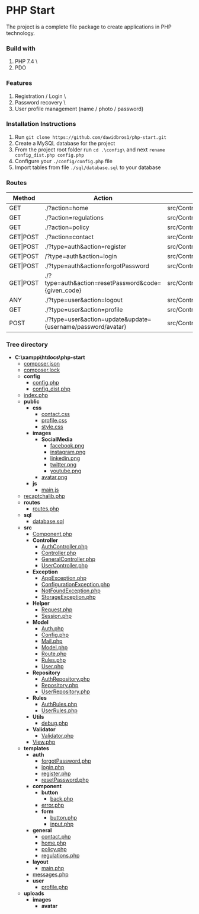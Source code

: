 # PHP Start
The project is a complete file package to create applications in PHP technology.

### Build with
1. PHP 7.4 \
2. PDO

### Features
1. Registration / Login \
2. Password recovery \
3. User profile management (name / photo / password)

### Installation Instructions
1. Run `git clone https://github.com/dawidbros1/php-start.git`
2. Create a MySQL database for the project
3. From the project root folder run `cd .\config\` and next `rename config_dist.php config.php`
4. Configure your `./config/config.php` file
5. Import tables from file `./sql/database.sql` to your database

### Routes
| Method | Action | URI | Name |
| --- | --- | --- | --- |
| GET | ./?action=home | src/Controller/GeneralController@homeAction | home |
| GET | ./?action=regulations | src/Controller/GeneralController@policyAction | regulations |
| GET | ./?action=policy | src/Controller/GeneralController@regulationsAction | pollicy |
| GET\|POST | ./?action=contact| src/Controller/GeneralController@contactAction | contact |
| GET\|POST | ./?type=auth&action=register | src/Controller/AuthController@registerAction | auth.register |
| GET\|POST | /?type=auth&action=login | src/Controller/AuthController@loginAction | auth.login |
| GET\|POST | ./?type=auth&action=forgotPassword | src/Controller/AuthController@forgotPasswordAction | auth.forgotPassword |
| GET\|POST | ./?type=auth&action=resetPassword&code={given_code} | src/Controller/AuthController@resetPasswordAction | auth.resetPassword |
| ANY | ./?type=user&action=logout | src/Controller/UserController@logoutAction | user.logout |
| GET | ./?type=user&action=profile | src/Controller/UserController@profileAction | user.profile |
| POST | ./?type=user&action=update&update={username/password/avatar} | src/Controller/UserController@updateAction | user.update |

### Tree directory
- __C:\\xampp\\htdocs\\php\-start__
   - [composer.json](composer.json)
   - [composer.lock](composer.lock)
   - __config__
     - [config.php](config/config.php)
     - [config\_dist.php](config/config_dist.php)
   - [index.php](index.php)
   - __public__
     - __css__
       - [contact.css](public/css/contact.css)
       - [profile.css](public/css/profile.css)
       - [style.css](public/css/style.css)
     - __images__
       - __SocialMedia__
         - [facebook.png](public/images/SocialMedia/facebook.png)
         - [instagram.png](public/images/SocialMedia/instagram.png)
         - [linkedin.png](public/images/SocialMedia/linkedin.png)
         - [twitter.png](public/images/SocialMedia/twitter.png)
         - [youtube.png](public/images/SocialMedia/youtube.png)
       - [avatar.png](public/images/avatar.png)
     - __js__
       - [main.js](public/js/main.js)
   - [recaptchalib.php](recaptchalib.php)
   - __routes__
     - [routes.php](routes/routes.php)
   - __sql__
     - [database.sql](sql/database.sql)
   - __src__
     - [Component.php](src/Component.php)
     - __Controller__
       - [AuthController.php](src/Controller/AuthController.php)
       - [Controller.php](src/Controller/Controller.php)
       - [GeneralController.php](src/Controller/GeneralController.php)
       - [UserController.php](src/Controller/UserController.php)
     - __Exception__
       - [AppException.php](src/Exception/AppException.php)
       - [ConfigurationException.php](src/Exception/ConfigurationException.php)
       - [NotFoundException.php](src/Exception/NotFoundException.php)
       - [StorageException.php](src/Exception/StorageException.php)
     - __Helper__
       - [Request.php](src/Helper/Request.php)
       - [Session.php](src/Helper/Session.php)
     - __Model__
       - [Auth.php](src/Model/Auth.php)
       - [Config.php](src/Model/Config.php)
       - [Mail.php](src/Model/Mail.php)
       - [Model.php](src/Model/Model.php)
       - [Route.php](src/Model/Route.php)
       - [Rules.php](src/Model/Rules.php)
       - [User.php](src/Model/User.php)
     - __Repository__
       - [AuthRepository.php](src/Repository/AuthRepository.php)
       - [Repository.php](src/Repository/Repository.php)
       - [UserRepository.php](src/Repository/UserRepository.php)
     - __Rules__
       - [AuthRules.php](src/Rules/AuthRules.php)
       - [UserRules.php](src/Rules/UserRules.php)
     - __Utils__
       - [debug.php](src/Utils/debug.php)
     - __Validator__
       - [Validator.php](src/Validator/Validator.php)
     - [View.php](src/View.php)
   - __templates__
     - __auth__
       - [forgotPassword.php](templates/auth/forgotPassword.php)
       - [login.php](templates/auth/login.php)
       - [register.php](templates/auth/register.php)
       - [resetPassword.php](templates/auth/resetPassword.php)
     - __component__
       - __button__
         - [back.php](templates/component/button/back.php)
       - [error.php](templates/component/error.php)
       - __form__
         - [button.php](templates/component/form/button.php)
         - [input.php](templates/component/form/input.php)
     - __general__
       - [contact.php](templates/general/contact.php)
       - [home.php](templates/general/home.php)
       - [policy.php](templates/general/policy.php)
       - [regulations.php](templates/general/regulations.php)
     - __layout__
       - [main.php](templates/layout/main.php)
     - [messages.php](templates/messages.php)
     - __user__
       - [profile.php](templates/user/profile.php)
   - __uploads__
     - __images__
       - __avatar__
